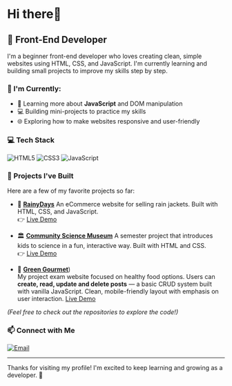 #  Hi there👋

## 🌟 Front-End Developer

I'm a beginner front-end developer who loves creating clean, simple websites using HTML, CSS, and JavaScript. I'm currently learning and building small projects to improve my skills step by step.

### 🌱 I'm Currently:
- 🧠 Learning more about **JavaScript** and DOM manipulation
- 💻 Building mini-projects to practice my skills
- 🌐 Exploring how to make websites responsive and user-friendly

### 💻 Tech Stack
![HTML5](https://img.shields.io/badge/HTML5-E34F26?style=flat&logo=html5&logoColor=white)
![CSS3](https://img.shields.io/badge/CSS3-1572B6?style=flat&logo=css3&logoColor=white)
![JavaScript](https://img.shields.io/badge/JavaScript-F7DF1E?style=flat&logo=javascript&logoColor=black)

### 🧪 Projects I've Built

Here are a few of my favorite projects so far:


- 🧥 [**RainyDays**](https://github.com/shamia702/rainydays)
  An eCommerce website for selling rain jackets. Built with HTML, CSS, and JavaScript.  
  👉 [Live Demo](https://shamia702.github.io/Javascript-CA/)

- 🏛️ [**Community Science Museum**](https://github.com/Shamia702/semester-project-1) 
  A semester project that introduces kids to science in a fun, interactive way. Built with HTML and CSS.  
  👉 [Live Demo](https://shamia702.github.io/semester-project-1/)

- 🥬 [**Green Gourmet**](https://github.com/Shamia702/FED1-PE1-Shamia702))  
  My project exam website focused on healthy food options. Users can **create, read, update and delete posts** — a basic CRUD system built with vanilla JavaScript. Clean, mobile-friendly layout with emphasis on user interaction.
  [Live Demo](https://green-gourmet.netlify.app/)

*(Feel free to check out the repositories to explore the code!)*

### 📫 Connect with Me
[![Email](https://img.shields.io/badge/Gmail-D14836?style=flat&logo=gmail&logoColor=white)](mailto:shamiakhaliq09@gmail.com)

---

Thanks for visiting my profile! I'm excited to keep learning and growing as a developer. 🚀
